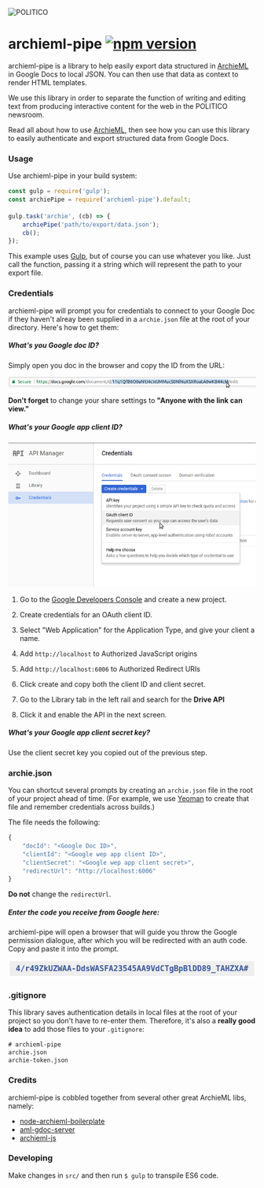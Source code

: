 ![POLITICO](https://rawgithub.com/The-Politico/src/master/images/logo/badge.png)

# archieml-pipe [![npm version](https://badge.fury.io/js/archieml-pipe.svg)](https://badge.fury.io/js/archieml-pipe)

archieml-pipe is a library to help easily export data structured in [ArchieML](http://archieml.org/) in Google Docs to local JSON. You can then use that data as context to render HTML templates.

We use this library in order to separate the function of writing and editing text from producing interactive content for the web in the POLITICO newsroom.

Read all about how to use [ArchieML](http://archieml.org/#demo), then see how you can use this library to easily authenticate and export structured data from Google Docs.

### Usage

Use archieml-pipe in your build system:

```javascript
const gulp = require('gulp');
const archiePipe = require('archieml-pipe').default;

gulp.task('archie', (cb) => {
    archiePipe('path/to/export/data.json');
    cb();
});
```

This example uses [Gulp](http://gulpjs.com/), but of course you can use whatever you like. Just call the function, passing it a string which will represent the path to your export file.

### Credentials

archieml-pipe will prompt you for credentials to connect to your Google Doc if they haven't alreay been supplied in a `archie.json` file at the root of your directory. Here's how to get them:

##### What's you Google doc ID?

Simply open you doc in the browser and copy the ID from the URL:

![GoogleDoc](docId.png)

**Don't forget** to change your share settings to **"Anyone with the link can view."**

##### What's your Google app client ID?

![Oauth](dev-console.png)

1. Go to the [Google Developers Console](https://console.developers.google.com) and create a new project.

2. Create credentials for an OAuth client ID.

3. Select "Web Application" for the Application Type, and give your client a name.

4. Add `http://localhost` to Authorized JavaScript origins

5. Add `http://localhost:6006` to Authorized Redirect URIs

6. Click create and copy both the client ID and client secret.

7. Go to the Library tab in the left rail and search for the **Drive API**

8. Click it and enable the API in the next screen.

##### What's your Google app client secret key?

Use the client secret key you copied out of the previous step.

### archie.json
You can shortcut several prompts by creating an `archie.json` file in the root of your project ahead of time. (For example, we use [Yeoman](http://yeoman.io/) to create that file and remember credentials across builds.)

The file needs the following:

```javascript
{
    "docId": "<Google Doc ID>",
    "clientId": "<Google wep app client ID>",
    "clientSecret": "<Google wep app client secret>",
    "redirectUrl": "http://localhost:6006"
}
```

**Do not** change the `redirectUrl`.

##### Enter the code you receive from Google here:

archieml-pipe will open a browser that will guide you throw the Google permission dialogue, after which you will be redirected with an auth code. Copy and paste it into the prompt.

![Token](token.png)

### .gitignore

This library saves authentication details in local files at the root of your project so you don't have to re-enter them. Therefore, it's also a **really good idea** to add those files to your `.gitignore`:

```
# archieml-pipe
archie.json
archie-token.json
```

### Credits

archieml-pipe is cobbled together from several other great ArchieML libs, namely:
+ [node-archieml-boilerplate](https://github.com/stuartathompson/node-archieml-boilerplate)
+ [aml-gdoc-server](https://github.com/Quartz/aml-gdoc-server)
+ [archieml-js](https://github.com/newsdev/archieml-js/blob/master/examples/google_drive.js)

### Developing

Make changes in `src/` and then run `$ gulp` to transpile ES6 code.
